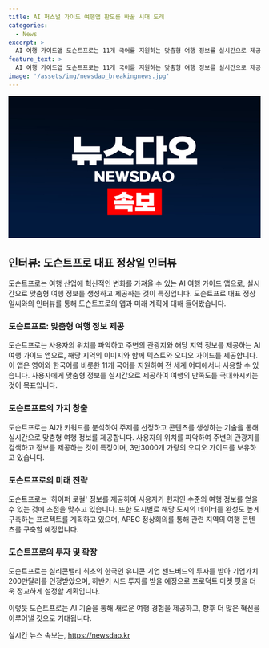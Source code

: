 ```yaml
---
title: AI 퍼스널 가이드 여행앱 판도를 바꿀 시대 도래
categories:
  - News
excerpt: >
  AI 여행 가이드앱 도슨트프로는 11개 국어를 지원하는 맞춤형 여행 정보를 실시간으로 제공하는데, 영어와 한국어 등 다양한 언어의 텍스트와 이미지, 음성 정보를 지원한다. 사용자의 위치를 파악해 근처 관광지 정보를 제공하며, AI가 키워드를 활용해 콘텐츠를 생성하여 오디오 가이드를 무제한으로 제공한다. 이로써 비용과 시간 부담 없이 맞춤형 정보를 얻을 수 있어, 여행의 만족도를 향상시키고자 한다. 현재는 파리올림픽을 통해 인지도를 확대하고 있으며, 향후 APEC 정상회의를 대비하여 도시 정보를 구축할 예정이다. 최근 센드버드의 김동신 대표로부터 투자를 받았으며, 가이드에 중점을 두고 있는 도슨트프로는 앞으로 더 많은 혁신을 이룰 것으로 기대된다.
feature_text: >
  AI 여행 가이드앱 도슨트프로는 11개 국어를 지원하는 맞춤형 여행 정보를 실시간으로 제공하는데, 영어와 한국어 등 다양한 언어의 텍스트와 이미지, 음성 정보를 지원한다. 사용자의 위치를 파악해 근처 관광지 정보를 제공하며, AI가 키워드를 활용해 콘텐츠를 생성하여 오디오 가이드를 무제한으로 제공한다. 이로써 비용과 시간 부담 없이 맞춤형 정보를 얻을 수 있어, 여행의 만족도를 향상시키고자 한다. 현재는 파리올림픽을 통해 인지도를 확대하고 있으며, 향후 APEC 정상회의를 대비하여 도시 정보를 구축할 예정이다. 최근 센드버드의 김동신 대표로부터 투자를 받았으며, 가이드에 중점을 두고 있는 도슨트프로는 앞으로 더 많은 혁신을 이룰 것으로 기대된다.
image: '/assets/img/newsdao_breakingnews.jpg'
---
```


<p><img src="/assets/img/newsdao_breakingnews.jpg" alt="bookingtag 속보" /></p>

<h2 data-ke-size="size26">인터뷰: 도슨트프로 대표 정상일 인터뷰</h2>

<p data-ke-size="size16"></p>

<p>도슨트프로는 여행 산업에 혁신적인 변화를 가져올 수 있는 AI 여행 가이드 앱으로, 실시간으로 맞춤형 여행 정보를 생성하고 제공하는 것이 특징입니다. 도슨트프로 대표 정상일씨와의 인터뷰를 통해 도슨트프로의 앱과 미래 계획에 대해 들어봤습니다.</p>

<h3>도슨트프로: 맞춤형 여행 정보 제공</h3>

<p data-ke-size="size16">도슨트프로는 사용자의 위치를 파악하고 주변의 관광지와 해당 지역 정보를 제공하는 AI 여행 가이드 앱으로, 해당 지역의 이미지와 함께 텍스트와 오디오 가이드를 제공합니다. 이 앱은 영어와 한국어를 비롯한 11개 국어를 지원하여 전 세계 어디에서나 사용할 수 있습니다. 사용자에게 맞춤형 정보를 실시간으로 제공하여 여행의 만족도를 극대화시키는 것이 목표입니다.</p>

<h3>도슨트프로의 가치 창출</h3>

<p data-ke-size="size16">도슨트프로는 AI가 키워드를 분석하여 주제를 선정하고 콘텐츠를 생성하는 기술을 통해 실시간으로 맞춤형 여행 정보를 제공합니다. 사용자의 위치를 파악하여 주변의 관광지를 검색하고 정보를 제공하는 것이 특징이며, 3만3000개 가량의 오디오 가이드를 보유하고 있습니다.</p>

<h3>도슨트프로의 미래 전략</h3>

<p data-ke-size="size16">도슨트프로는 '하이퍼 로컬' 정보를 제공하여 사용자가 현지인 수준의 여행 정보를 얻을 수 있는 것에 초점을 맞추고 있습니다. 또한 도시별로 해당 도시의 데이터를 완성도 높게 구축하는 프로젝트를 계획하고 있으며, APEC 정상회의를 통해 관련 지역의 여행 콘텐츠를 구축할 예정입니다.</p>

<h3>도슨트프로의 투자 및 확장</h3>

<p data-ke-size="size16">도슨트프로는 실리콘밸리 최초의 한국인 유니콘 기업 센드버드의 투자를 받아 기업가치 200만달러를 인정받았으며, 하반기 시드 투자를 받을 예정으로 프로덕트 마켓 핏을 더욱 정교하게 설정할 계획입니다.</p>

<p>이렇듯 도슨트프로는 AI 기술을 통해 새로운 여행 경험을 제공하고, 향후 더 많은 혁신을 이루어낼 것으로 기대됩니다.</p>
실시간 뉴스 속보는, <a href="https://newsdao.kr" rel="dofollow">https://newsdao.kr</a>


